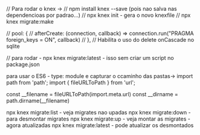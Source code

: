 // Para rodar o knex ->
// npm install knex --save (pois nao salva nas dependencioas por padrao...)
// npx knex init - gera o novo knexfile
// npx knex migrate:make <nome da migration>

// pool: {
//   afterCreate: (connection, callback) => connection.run("PRAGMA foreign_keys = ON", callback)
// },
// Habilita o uso do delete onCascade no sqlite

// para rodar - npx knex migrate:latest - isso sem criar um script no package.json

para usar o ES6 - type: module e capturar o ccaminho das pastas->
import path from 'path';
import { fileURLToPath } from 'url';

const __filename = fileURLToPath(import.meta.url)
const __dirname = path.dirname(__filename)

npx knex migrate:list - veja migrates nao upadas
npx knex migrate:down <nome> - para desmontar migrates
npx knex migrate:up - veja montar as migrates - agora atualizadas
npx knex migrate:latest - pode atualizar os desmontados